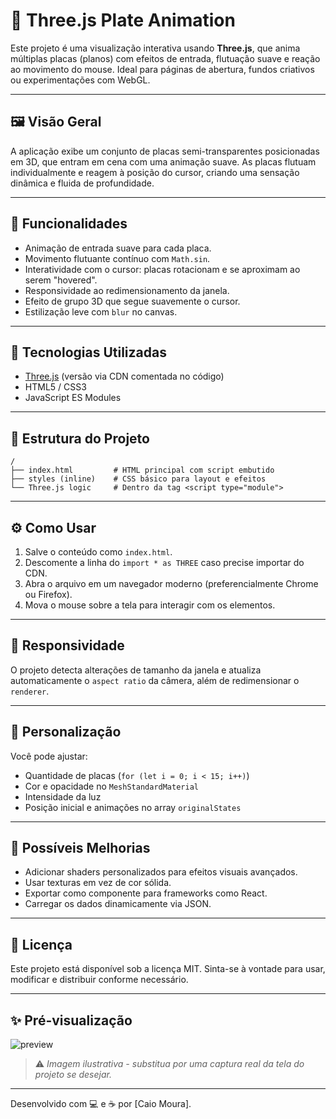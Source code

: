 # 🌌 Three.js Plate Animation

Este projeto é uma visualização interativa usando **Three.js**, que anima múltiplas placas (planos) com efeitos de entrada, flutuação suave e reação ao movimento do mouse. Ideal para páginas de abertura, fundos criativos ou experimentações com WebGL.

---

## 🖼️ Visão Geral

A aplicação exibe um conjunto de placas semi-transparentes posicionadas em 3D, que entram em cena com uma animação suave. As placas flutuam individualmente e reagem à posição do cursor, criando uma sensação dinâmica e fluida de profundidade.

---

## 🚀 Funcionalidades

* Animação de entrada suave para cada placa.
* Movimento flutuante contínuo com `Math.sin`.
* Interatividade com o cursor: placas rotacionam e se aproximam ao serem "hovered".
* Responsividade ao redimensionamento da janela.
* Efeito de grupo 3D que segue suavemente o cursor.
* Estilização leve com `blur` no canvas.

---

## 🧱 Tecnologias Utilizadas

* [Three.js](https://threejs.org/) (versão via CDN comentada no código)
* HTML5 / CSS3
* JavaScript ES Modules

---

## 📁 Estrutura do Projeto

```
/
├── index.html         # HTML principal com script embutido
├── styles (inline)    # CSS básico para layout e efeitos
└── Three.js logic     # Dentro da tag <script type="module">
```

---

## ⚙️ Como Usar

1. Salve o conteúdo como `index.html`.
2. Descomente a linha do `import * as THREE` caso precise importar do CDN.
3. Abra o arquivo em um navegador moderno (preferencialmente Chrome ou Firefox).
4. Mova o mouse sobre a tela para interagir com os elementos.

---

## 📀 Responsividade

O projeto detecta alterações de tamanho da janela e atualiza automaticamente o `aspect ratio` da câmera, além de redimensionar o `renderer`.

---

## 🎨 Personalização

Você pode ajustar:

* Quantidade de placas (`for (let i = 0; i < 15; i++)`)
* Cor e opacidade no `MeshStandardMaterial`
* Intensidade da luz
* Posição inicial e animações no array `originalStates`

---

## 🔧 Possíveis Melhorias

* Adicionar shaders personalizados para efeitos visuais avançados.
* Usar texturas em vez de cor sólida.
* Exportar como componente para frameworks como React.
* Carregar os dados dinamicamente via JSON.

---

## 📄 Licença

Este projeto está disponível sob a licença MIT. Sinta-se à vontade para usar, modificar e distribuir conforme necessário.

---

## ✨ Pré-visualização

![preview](https://via.placeholder.com/900x400?text=Three.js+Plate+Animation+Preview)

> ⚠️ *Imagem ilustrativa - substitua por uma captura real da tela do projeto se desejar.*

---

Desenvolvido com 💻 e ☕ por \[Caio Moura].
